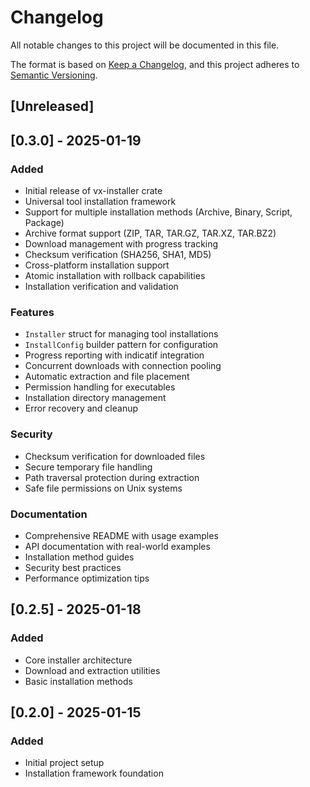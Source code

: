 # Changelog

All notable changes to this project will be documented in this file.

The format is based on [Keep a Changelog](https://keepachangelog.com/en/1.0.0/),
and this project adheres to [Semantic Versioning](https://semver.org/spec/v2.0.0.html).

## [Unreleased]

## [0.3.0] - 2025-01-19

### Added
- Initial release of vx-installer crate
- Universal tool installation framework
- Support for multiple installation methods (Archive, Binary, Script, Package)
- Archive format support (ZIP, TAR, TAR.GZ, TAR.XZ, TAR.BZ2)
- Download management with progress tracking
- Checksum verification (SHA256, SHA1, MD5)
- Cross-platform installation support
- Atomic installation with rollback capabilities
- Installation verification and validation

### Features
- `Installer` struct for managing tool installations
- `InstallConfig` builder pattern for configuration
- Progress reporting with indicatif integration
- Concurrent downloads with connection pooling
- Automatic extraction and file placement
- Permission handling for executables
- Installation directory management
- Error recovery and cleanup

### Security
- Checksum verification for downloaded files
- Secure temporary file handling
- Path traversal protection during extraction
- Safe file permissions on Unix systems

### Documentation
- Comprehensive README with usage examples
- API documentation with real-world examples
- Installation method guides
- Security best practices
- Performance optimization tips

## [0.2.5] - 2025-01-18

### Added
- Core installer architecture
- Download and extraction utilities
- Basic installation methods

## [0.2.0] - 2025-01-15

### Added
- Initial project setup
- Installation framework foundation

